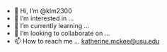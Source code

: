 - 👋 Hi, I’m @klm2300
- 👀 I’m interested in ...
- 🌱 I’m currently learning ...
- 💞️ I’m looking to collaborate on ...
- 📫 How to reach me ... katherine.mckee@usu.edu

<!---
klm2300/klm2300 is a ✨ special ✨ repository because its `README.md` (this file) appears on your GitHub profile.
You can click the Preview link to take a look at your changes.
--->
